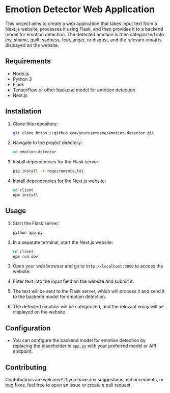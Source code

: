 # Emotion Detector Web Application

This project aims to create a web application that takes input text from a Next.js website, processes it using Flask, and then provides it to a backend model for emotion detection. The detected emotion is then categorized into joy, shame, guilt, sadness, fear, anger, or disgust, and the relevant emoji is displayed on the website.

## Requirements

- Node.js
- Python 3
- Flask
- TensorFlow or other backend model for emotion detection
- Next.js

## Installation

1. Clone this repository:

   ```bash
   git clone https://github.com/yourusername/emotion-detector.git
   ```

2. Navigate to the project directory:

   ```bash
   cd emotion-detector
   ```

3. Install dependencies for the Flask server:

   ```bash
   pip install -r requirements.txt
   ```

4. Install dependencies for the Next.js website:

   ```bash
   cd client
   npm install
   ```

## Usage

1. Start the Flask server:

   ```bash
   python app.py
   ```

2. In a separate terminal, start the Next.js website:

   ```bash
   cd client
   npm run dev
   ```

3. Open your web browser and go to `http://localhost:3000` to access the website.

4. Enter text into the input field on the website and submit it.

5. The text will be sent to the Flask server, which will process it and send it to the backend model for emotion detection.

6. The detected emotion will be categorized, and the relevant emoji will be displayed on the website.

## Configuration

- You can configure the backend model for emotion detection by replacing the placeholder in `app.py` with your preferred model or API endpoint.

## Contributing

Contributions are welcome! If you have any suggestions, enhancements, or bug fixes, feel free to open an issue or create a pull request.
